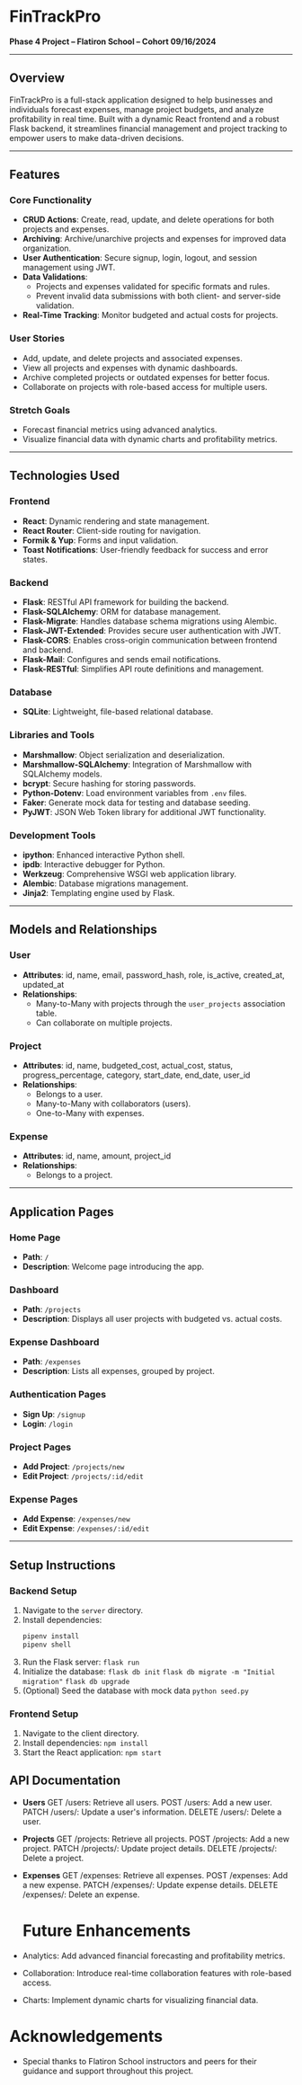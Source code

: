 # FinTrackPro
**Phase 4 Project – Flatiron School – Cohort 09/16/2024**

---

## Overview
FinTrackPro is a full-stack application designed to help businesses and individuals forecast expenses, manage project budgets, and analyze profitability in real time. Built with a dynamic React frontend and a robust Flask backend, it streamlines financial management and project tracking to empower users to make data-driven decisions.

---

## Features
### Core Functionality
- **CRUD Actions**: Create, read, update, and delete operations for both projects and expenses.
- **Archiving**: Archive/unarchive projects and expenses for improved data organization.
- **User Authentication**: Secure signup, login, logout, and session management using JWT.
- **Data Validations**: 
  - Projects and expenses validated for specific formats and rules.
  - Prevent invalid data submissions with both client- and server-side validation.
- **Real-Time Tracking**: Monitor budgeted and actual costs for projects.

### User Stories
- Add, update, and delete projects and associated expenses.
- View all projects and expenses with dynamic dashboards.
- Archive completed projects or outdated expenses for better focus.
- Collaborate on projects with role-based access for multiple users.

### Stretch Goals
- Forecast financial metrics using advanced analytics.
- Visualize financial data with dynamic charts and profitability metrics.

---

## Technologies Used

### Frontend
- **React**: Dynamic rendering and state management.
- **React Router**: Client-side routing for navigation.
- **Formik & Yup**: Forms and input validation.
- **Toast Notifications**: User-friendly feedback for success and error states.

### Backend
- **Flask**: RESTful API framework for building the backend.
- **Flask-SQLAlchemy**: ORM for database management.
- **Flask-Migrate**: Handles database schema migrations using Alembic.
- **Flask-JWT-Extended**: Provides secure user authentication with JWT.
- **Flask-CORS**: Enables cross-origin communication between frontend and backend.
- **Flask-Mail**: Configures and sends email notifications.
- **Flask-RESTful**: Simplifies API route definitions and management.

### Database
- **SQLite**: Lightweight, file-based relational database.

### Libraries and Tools
- **Marshmallow**: Object serialization and deserialization.
- **Marshmallow-SQLAlchemy**: Integration of Marshmallow with SQLAlchemy models.
- **bcrypt**: Secure hashing for storing passwords.
- **Python-Dotenv**: Load environment variables from `.env` files.
- **Faker**: Generate mock data for testing and database seeding.
- **PyJWT**: JSON Web Token library for additional JWT functionality.

### Development Tools
- **ipython**: Enhanced interactive Python shell.
- **ipdb**: Interactive debugger for Python.
- **Werkzeug**: Comprehensive WSGI web application library.
- **Alembic**: Database migrations management.
- **Jinja2**: Templating engine used by Flask.

---

## Models and Relationships

### User
- **Attributes**: id, name, email, password_hash, role, is_active, created_at, updated_at
- **Relationships**: 
  - Many-to-Many with projects through the `user_projects` association table.
  - Can collaborate on multiple projects.

### Project
- **Attributes**: id, name, budgeted_cost, actual_cost, status, progress_percentage, category, start_date, end_date, user_id
- **Relationships**:
  - Belongs to a user.
  - Many-to-Many with collaborators (users).
  - One-to-Many with expenses.

### Expense
- **Attributes**: id, name, amount, project_id
- **Relationships**:
  - Belongs to a project.

---

## Application Pages

### Home Page
- **Path**: `/`
- **Description**: Welcome page introducing the app.

### Dashboard
- **Path**: `/projects`
- **Description**: Displays all user projects with budgeted vs. actual costs.

### Expense Dashboard
- **Path**: `/expenses`
- **Description**: Lists all expenses, grouped by project.

### Authentication Pages
- **Sign Up**: `/signup`
- **Login**: `/login`

### Project Pages
- **Add Project**: `/projects/new`
- **Edit Project**: `/projects/:id/edit`

### Expense Pages
- **Add Expense**: `/expenses/new`
- **Edit Expense**: `/expenses/:id/edit`

---

## Setup Instructions

### Backend Setup
1. Navigate to the `server` directory.
2. Install dependencies:
   ```bash
   pipenv install
   pipenv shell
3. Run the Flask server:
   `flask run`
4. Initialize the database:
`flask db init`
`flask db migrate -m "Initial migration"`
`flask db upgrade`
5. (Optional) Seed the database with mock data
  `python seed.py`

### Frontend Setup
1. Navigate to the client directory.
2. Install dependencies:
`npm install`
3. Start the React application:
   `npm start`

## API Documentation
 - **Users**
      GET /users: Retrieve all users.
      POST /users: Add a new user.
      PATCH /users/<id>: Update a user's information.
      DELETE /users/<id>: Delete a user.
- **Projects**
      GET /projects: Retrieve all projects.
      POST /projects: Add a new project.
      PATCH /projects/<id>: Update project details.
      DELETE /projects/<id>: Delete a project.
- **Expenses**
     GET /expenses: Retrieve all expenses.
     POST /expenses: Add a new expense.
     PATCH /expenses/<id>: Update expense details.
     DELETE /expenses/<id>: Delete an expense.
  
  # Future Enhancements
- Analytics: Add advanced financial forecasting and profitability metrics.
- Collaboration: Introduce real-time collaboration features with role-based access.
- Charts: Implement dynamic charts for visualizing financial data.

# Acknowledgements
- Special thanks to Flatiron School instructors and peers for their guidance and support throughout this project.









